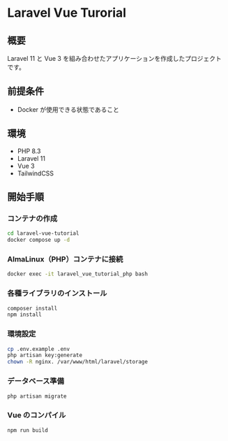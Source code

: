 # Laravel Vue Turorial

## 概要

Laravel 11 と Vue 3 を組み合わせたアプリケーションを作成したプロジェクトです。

## 前提条件

- Docker が使用できる状態であること

## 環境

- PHP 8.3
- Laravel 11
- Vue 3
- TailwindCSS

## 開始手順

### コンテナの作成

```bash
cd laravel-vue-tutorial
docker compose up -d
```

### AlmaLinux（PHP）コンテナに接続

```bash
docker exec -it laravel_vue_tutorial_php bash
```

### 各種ライブラリのインストール

```bash
composer install
npm install
```

### 環境設定

```bash
cp .env.example .env
php artisan key:generate
chown -R nginx. /var/www/html/laravel/storage
```

### データベース準備

```bash
php artisan migrate
```

### Vue のコンパイル

```bash
npm run build
```
